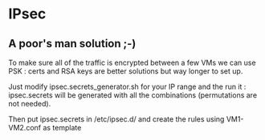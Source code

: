 # IPsec

## A poor's man solution ;-) 

To make sure all of the traffic is encrypted between a few VMs we can use PSK : certs and RSA keys are better solutions but way longer to set up.

Just modify ipsec.secrets_generator.sh for your IP range and the run it : ipsec.secrets will be generated with all the combinations (permutations are not needed).

Then put ipsec.secrets in /etc/ipsec.d/ and create the rules using VM1-VM2.conf as template
